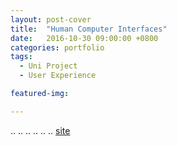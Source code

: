```yaml
---
layout: post-cover
title:  "Human Computer Interfaces"
date:   2016-10-30 09:00:00 +0800
categories: portfolio
tags:
  - Uni Project
  - User Experience

featured-img: 

---
```


.. .. .. .. .. ..
<span class="fa-2x">[<span class="fa fa-file-code-o"></span> site](https://projects.invisionapp.com/share/VP9807C32#/screens/202820666)</span>
<!--<div class="videoWrapper"><iframe src="https://projects.invisionapp.com/share/VP9807C32#/screens/202820666">&nbsp;</iframe></div>-->
